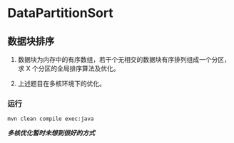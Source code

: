 # DataPartitionSort

## 数据块排序

1. 数据块为内存中的有序数组，若干个无相交的数据块有序排列组成一个分区，求 X 个分区的全局排序算法及优化。

2. 上述题目在多核环境下的优化。



### 运行

```shell
mvn clean compile exec:java
```



***多核优化暂时未想到很好的方式***